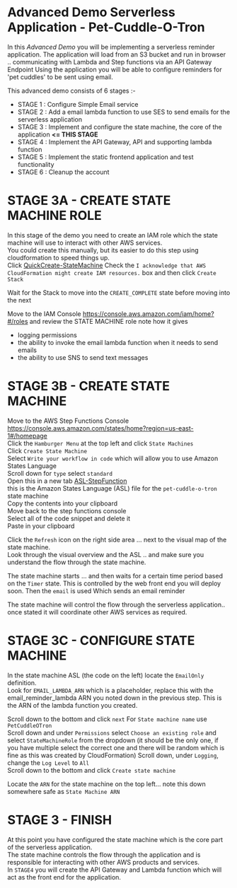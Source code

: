 # Advanced Demo Serverless Application - Pet-Cuddle-O-Tron
In this _Advanced Demo_ you will be implementing a serverless reminder application.
The application will load from an S3 bucket and run in browser
.. communicating with Lambda and Step functions via an API Gateway Endpoint
Using the application you will be able to configure reminders for 'pet cuddles' to be sent using email.

This advanced demo consists of 6 stages :-

- STAGE 1 : Configure Simple Email service 
- STAGE 2 : Add a email lambda function to use SES to send emails for the serverless application 
- STAGE 3 : Implement and configure the state machine, the core of the application **<= THIS STAGE**
- STAGE 4 : Implement the API Gateway, API and supporting lambda function
- STAGE 5 : Implement the static frontend application and test functionality
- STAGE 6 : Cleanup the account

# STAGE 3A - CREATE STATE MACHINE ROLE
In this stage of the demo you need to create an IAM role which the state machine will use to interact with other AWS services.  
You could create this manually, but its easier to do this step using cloudformation to speed things up.  
Click [QuickCreate-StateMachine](https://console.aws.amazon.com/cloudformation/home?region=us-east-1#/stacks/quickcreate?templateURL=https://learn-cantrill-labs.s3.amazonaws.com/aws-serverless-pet-cuddle-o-tron/statemachinerole.yaml&stackName=StateMachineRole) 
Check the `I acknowledge that AWS CloudFormation might create IAM resources.` box and then click `Create Stack`  

Wait for the Stack to move into the `CREATE_COMPLETE` state before moving into the next 

Move to the IAM Console https://console.aws.amazon.com/iam/home?#/roles and review the STATE MACHINE role
note how it gives 

- logging permissions
- the ability to invoke the email lambda function when it needs to send emails
- the ability to use SNS to send text messages

# STAGE 3B - CREATE STATE MACHINE
Move to the AWS Step Functions Console https://console.aws.amazon.com/states/home?region=us-east-1#/homepage  
Click the `Hamburger Menu` at the top left and click `State Machines`  
Click `Create State Machine`  
Select `Write your workflow in code` which will allow you to use Amazon States Language  
Scroll down
for `type` select `standard`  
Open this in a new tab [ASL-StepFunction](https://learn-cantrill-labs.s3.amazonaws.com/aws-serverless-pet-cuddle-o-tron/pet-cuddle-o-tron.json)  
this is the Amazon States Language (ASL) file for the `pet-cuddle-o-tron` state machine  
Copy the contents into your clipboard   
Move back to the step functions console   
Select all of the code snippet and delete it  
Paste in your clipboard  

Click the `Refresh` icon on the right side area ... next to the visual map of the state machine.  
Look through the visual overview and the ASL .. and make sure you understand the flow through the state machine.  

The state machine starts ... and then waits for a certain time period based on the `Timer` state. This is controlled by the web front end you will deploy soon. Then the `email` is used Which sends an email reminder

The state machine will control the flow through the serverless application.. once stated it will coordinate other AWS services as required.  

# STAGE 3C - CONFIGURE STATE MACHINE 
In the state machine ASL (the code on the left) locate the `EmailOnly` definition.  
Look for `EMAIL_LAMBDA_ARN` which is a placeholder, replace this with the email_reminder_lambda ARN you noted down in the previous step. This is the ARN of the lambda function you created.

Scroll down to the bottom and click `next` 
For `State machine name` use `PetCuddleOTron`  
Scroll down and under `Permissions` select `Choose an existing role` and select `StateMachineRole` from the dropdown (it should be the only one, if you have multiple select the correct one and there will be random which is fine as this was created by CloudFormation)
Scroll down, under `Logging`, change the `Log Level` to `All`  
Scroll down to the bottom and click `Create state machine`  

Locate the `ARN` for the state machine on the top left... note this down somewhere safe as `State Machine ARN`  


# STAGE 3 - FINISH
At this point you have configured the state machine which is the core part of the serverless application.  
The state machine controls the flow through the application and is responsible for interacting with other AWS products and services.  
In `STAGE4` you will create the API Gateway and Lambda function which will act as the front end for the application.  

